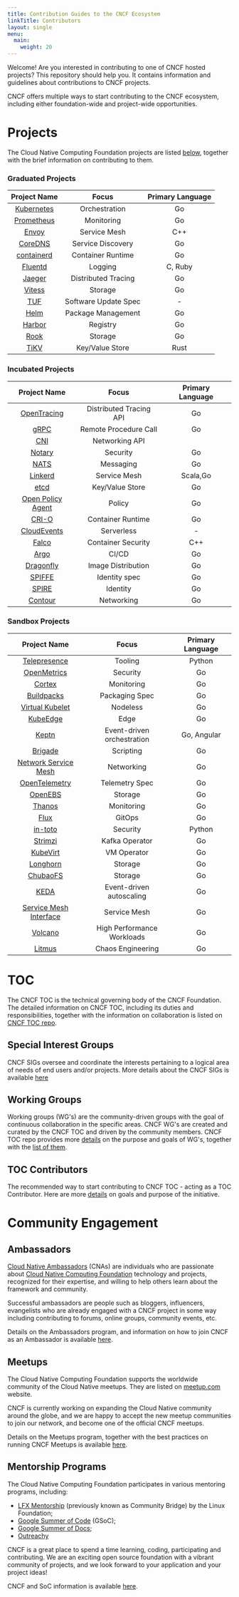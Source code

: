 ```yaml
---
title: Contribution Guides to the CNCF Ecosystem
linkTitle: Contributors
layout: single
menu:
  main:
    weight: 20
---
```


Welcome! Are you interested in contributing to one of CNCF hosted projects? This repository should help you. It contains information and guidelines about contributions to CNCF projects.

CNCF offers multiple ways to start contributing to the CNCF ecosystem, including either foundation-wide and project-wide opportunities.

Projects
========

The Cloud Native Computing Foundation projects are listed [below](projects/), together with the brief information on contributing to them.

### Graduated Projects

| Project Name                                | Focus                | Primary Language |
|:-------------------------------------------:|:--------------------:|:----------------:|
| [Kubernetes](projects/#kubernetes) |    Orchestration     |        Go        |
| [Prometheus](projects/#prometheus) |      Monitoring      |        Go        |
|      [Envoy](projects/#envoy)      |     Service Mesh     |       C++        |
|    [CoreDNS](projects/#coredns)    |  Service Discovery   |        Go        |
| [containerd](projects/#containerd) |  Container Runtime   |        Go        |
|    [Fluentd](projects/#fluentd)    |       Logging        |     C, Ruby      |
|     [Jaeger](projects/#jaeger)     | Distributed Tracing  |        Go        |
|     [Vitess](projects/#vitess)     |       Storage        |        Go        |
|        [TUF](projects/#tuf)        | Software Update Spec |        \-        |
|       [Helm](projects/#helm)       |  Package Management  |        Go        |
|     [Harbor](projects/#harbor)     |       Registry       |        Go        |
|    [Rook](projects/#rook)          |        Storage       |        Go        |
|     [TiKV](projects/#tikv)         |   Key/Value Store    |       Rust       |

### Incubated Projects

| Project Name                                              | Focus                   | Primary Language |
|:---------------------------------------------------------:|:-----------------------:|:----------------:|
|       [OpenTracing](projects/#opentracing)       | Distributed Tracing API |        Go        |
|              [gRPC](projects/#grpc)              |  Remote Procedure Call  |        Go        |
|               [CNI](projects/#cni)               |     Networking API      |                  |
|            [Notary](projects/#notary)            |        Security         |        Go        |
|              [NATS](projects/#nats)              |        Messaging        |        Go        |
|           [Linkerd](projects/#linkerd)           |      Service Mesh       |     Scala,Go     |
|              [etcd](projects/#etcd)              |     Key/Value Store     |        Go        |
| [Open Policy Agent](projects/#open-policy-agent) |         Policy          |        Go        |
|             [CRI-O](projects/#cri-o)             |    Container Runtime    |        Go        |
|       [CloudEvents](projects/#cloudevents)       |       Serverless        |        \-        |
|             [Falco](projects/#falco)             |   Container Security    |       C++        |
|              [Argo](projects/#argo)              |          CI/CD          |        Go        |
|         [Dragonfly](projects/#dragonfly)         |   Image Distribution    |        Go        |
|            [SPIFFE](projects/#spiffe)            |      Identity spec      |        Go        |
|             [SPIRE](projects/#spire)             |        Identity         |        Go        |
|           [Contour](projects/#contour)           |       Networking        |        Go        |

### Sandbox Projects

| Project Name                                                        | Focus                      | Primary Language |
|:-------------------------------------------------------------------:|:--------------------------:|:----------------:|
|           [Telepresence](projects/#telepresence)           |          Tooling           |      Python      |
|            [OpenMetrics](projects/#openmetrics)            |          Security          |        Go        |
|                 [Cortex](projects/#cortex)                 |         Monitoring         |        Go        |
|             [Buildpacks](projects/#buildpacks)             |       Packaging Spec       |        Go        |
|        [Virtual Kubelet](projects/#virtual-kubelet)        |          Nodeless          |        Go        |
|               [KubeEdge](projects/#kubeedge)               |            Edge            |        Go        |
|               [Keptn](projects/#keptn)                     | Event-driven orchestration |    Go, Angular   |
|                [Brigade](projects/#Brigade)                |         Scripting          |        Go        |
|   [Network Service Mesh](projects/#network-service-mesh)   |         Networking         |        Go        |
|          [OpenTelemetry](projects/#opentelemetry)          |       Telemetry Spec       |        Go        |
|                [OpenEBS](projects/#openebs)                |          Storage           |        Go        |
|                 [Thanos](projects/#thanos)                 |         Monitoring         |        Go        |
|                   [Flux](projects/#flux)                   |           GitOps           |        Go        |
|                [in-toto](projects/#in-toto)                |          Security          |    Python        |
|                [Strimzi](projects/#strimzi)                |       Kafka Operator       |        Go        |
|               [KubeVirt](projects/#kubevirt)               |        VM Operator         |        Go        |
|               [Longhorn](projects/#longhorn)               |          Storage           |        Go        |
|               [ChubaoFS](projects/#chubaofs)               |          Storage           |        Go        |
|                   [KEDA](projects/#keda)                   |  Event-driven autoscaling  |        Go        |
| [Service Mesh Interface](projects/#service-mesh-interface) |        Service Mesh        |        Go        |
|                [Volcano](projects/#volcano)                | High Performance Workloads |        Go        |
|                [Litmus](projects/#litmus)                  |      Chaos Engineering     |        Go        |

TOC
===

The CNCF TOC is the technical governing body of the CNCF Foundation. The detailed information on CNCF TOC, including its duties and responsibilities, together with the information on collaboration is listed on [CNCF TOC repo](https://github.com/cncf/toc/).

Special Interest Groups
-----------------------

CNCF SIGs oversee and coordinate the interests pertaining to a logical area of needs of end users and/or projects. More details about the CNCF SIGs is available [here](https://github.com/cncf/toc/tree/main/tags)

Working Groups
--------------

Working groups (WG's) are the community-driven groups with the goal of continuous collaboration in the specific areas. CNCF WG's are created and curated by the CNCF TOC and driven by the community members. CNCF TOC repo provides more [details](https://github.com/cncf/toc/tree/master/workinggroups#cncf-working-groups) on the purpose and goals of WG's, together with the [list of them](https://github.com/cncf/toc/blob/master/README.md#working-groups).

TOC Contributors
----------------

The recommended way to start contributing to CNCF TOC - acting as a TOC Contributor. Here are more [details](https://github.com/cncf/toc/blob/master/CONTRIBUTORS.md) on goals and purpose of the initiative.

Community Engagement
====================

Ambassadors
-----------

[Cloud Native Ambassadors](https://www.cncf.io/people/ambassadors/) (CNAs) are individuals who are passionate about [Cloud Native Computing Foundation](https://www.cncf.io/) technology and projects, recognized for their expertise, and willing to help others learn about the framework and community.

Successful ambassadors are people such as bloggers, influencers, evangelists who are already engaged with a CNCF project in some way including contributing to forums, online groups, community events, etc.

Details on the Ambassadors program, and information on how to join CNCF as an Ambassador is available [here](https://github.com/cncf/ambassadors).

Meetups
-------

The Cloud Native Computing Foundation supports the worldwide community of the Cloud Native meetups. They are listed on [meetup.com](https://www.meetup.com/pro/cncf/) website.

CNCF is currently working on expanding the Cloud Native community around the globe, and we are happy to accept the new meetup communities to join our network, and become one of the official CNCF meetups.

Details on the Meetups program, together with the best practices on running CNCF Meetups is available [here](https://github.com/cncf/meetups).

Mentorship Programs
-------------------

The Cloud Native Computing Foundation participates in various mentoring programs, including:

-	[LFX Mentorship](https://github.com/cncf/mentoring/tree/master/lfx-mentorship) (previously known as Community Bridge) by the Linux Foundation;
-	[Google Summer of Code](https://github.com/cncf/mentoring/tree/master/summerofcode) (GSoC);
-	[Google Summer of Docs](https://github.com/cncf/mentoring/tree/master/seasonofdocs);
-	[Outreachy](https://github.com/cncf/mentoring/tree/master/outreachy)

CNCF is a great place to spend a time learning, coding, participating and contributing. We are an exciting open source foundation with a vibrant community of projects, and we look forward to your application and your project ideas!

CNCF and SoC information is available [here](https://github.com/cncf/soc/blob/master/README.md).
